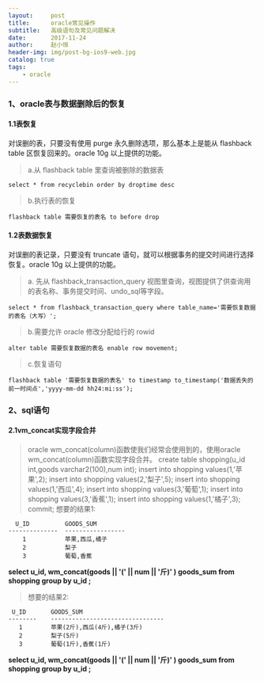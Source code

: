 ```yaml
---
layout:     post
title:      oracle常见操作
subtitle:   高级语句及常见问题解决
date:       2017-11-24
author:     赵小恒
header-img: img/post-bg-ios9-web.jpg
catalog: true
tags:
    - oracle
---
```


### 1、oracle表与数据删除后的恢复

#### 1.1表恢复

对误删的表，只要没有使用 purge 永久删除选项，那么基本上是能从 flashback table 区恢复回来的。oracle 10g 以上提供的功能。
>a.从 flashback table 里查询被删除的数据表
```
select * from recyclebin order by droptime desc
```
>b.执行表的恢复
```
flashback table 需要恢复的表名 to before drop
```
#### 1.2表数据恢复

对误删的表记录，只要没有 truncate 语句，就可以根据事务的提交时间进行选择恢复。oracle 10g 以上提供的功能。
 >a. 先从 flashback_transaction_query 视图里查询，视图提供了供查询用的表名称、事务提交时间、undo_sql等字段。
 ```
 select * from flashback_transaction_query where table_name='需要恢复数据的表名（大写）';
 ```
 >b.需要允许 oracle 修改分配给行的 rowid
 ```
 alter table 需要恢复数据的表名 enable row movement;
 ```
 >c.恢复语句
 ```
 flashback table '需要恢复数据的表名' to timestamp to_timestamp('数据丢失的前一时间点','yyyy-mm-dd hh24:mi:ss');
 ```

### 2、sql语句

#### 2.1vm_concat实现字段合并
>oracle wm_concat(column)函数使我们经常会使用到的，使用oracle wm_concat(column)函数实现字段合并。
create table shopping(u_id  int,goods varchar2(100),num int);
insert into shopping values(1,'苹果',2);
insert into shopping values(2,'梨子',5);
insert into shopping values(1,'西瓜',4);
insert into shopping values(3,'葡萄',1);
insert into shopping values(3,'香蕉',1);
insert into shopping values(1,'橘子',3);
commit;
>想要的结果1:
```
  U_ID   		GOODS_SUM
--------------  -----------------
	1    		苹果,西瓜,橘子
	2    		梨子
	3    		葡萄,香蕉
```
**select u_id, wm_concat(goods || '(' || num || '斤)' ) goods_sum  from shopping  group by u_id ;**
>想要的结果2:
```
 U_ID       GOODS_SUM                                                                       
--------    --------------------------------
   1        苹果(2斤),西瓜(4斤),橘子(3斤)                                                   
   2        梨子(5斤)                                                                       
   3        葡萄(1斤),香蕉(1斤)  
```
**select u_id, wm_concat(goods || '(' || num || '斤)' ) goods_sum  from shopping  group by u_id ;**
